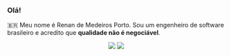 ### Olá!

🇧🇷 Meu nome é Renan de Medeiros Porto. Sou um engenheiro de software brasileiro e acredito que **qualidade não é negociável**.

<div style="display: inline_block" align="center">
   <a href="https://www.linkedin.com/in/renan-de-medeiros-porto/" target="_blank"><img src="https://img.shields.io/badge/-LinkedIn-%230077B5?style=for-the-badge&logo=linkedin&logoColor=white" target="_blank"></a> 
   <a href = "mailto:renan.porto1099@gmail.com"><img src="https://img.shields.io/badge/-Gmail-%23333?style=for-the-badge&logo=gmail&logoColor=white" target="_blank"></a>
</div>
